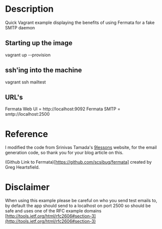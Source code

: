 # Description

Quick Vagrant example displaying the benefits of using Fermata for a fake SMTP daemon

## Starting up the image
vagrant up --provision 

## ssh'ing into the machine
vagrant ssh mailtest

## URL's
Fermata Web UI = http://localhost:9092
Fermata SMTP = smtp://localhost:2500

# Reference

I modified the code from Srinivas Tamada's [9lessons](http://www.9lessons.info/2009/10/send-mail-using-smtp-and-php.html) website, for the email generation code, so thank you for your blog article on this.

(Github Link to Fermata)[https://github.com/scsibug/fermata] created by Greg Heartsfield.


# Disclaimer

When using this example please be careful on who you send test emails to, by default the app should send to a localhost on port 2500 so should be safe and uses one of the RFC example domains [http://tools.ietf.org/html/rfc2606#section-3](http://tools.ietf.org/html/rfc2606#section-3)